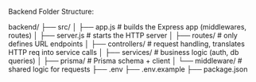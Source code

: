 Backend Folder Structure:

backend/
├── src/
│ ├── app.js # builds the Express app (middlewares, routes)
│ ├── server.js # starts the HTTP server
│ ├── routes/ # only defines URL endpoints
│ ├── controllers/ # request handling, translates HTTP req into service calls
│ ├── services/ # business logic (auth, db queries)
│ ├── prisma/ # Prisma schema + client
│ └── middleware/ # shared logic for requests
├── .env
├── .env.example
├── package.json
